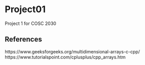 # Project01
Project 1 for COSC 2030
<h2>References</h2>
https://www.geeksforgeeks.org/multidimensional-arrays-c-cpp/
<br>
https://www.tutorialspoint.com/cplusplus/cpp_arrays.htm
